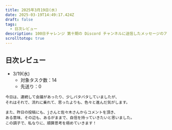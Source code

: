 ```yaml
---
title: 2025年3月19日(水)
date: 2025-03-19T14:49:17.424Z
draft: false
tags:
  - 日次レビュー
description: 100日チャレンジ 第十期の Discord チャンネルに送信したメッセージのアーカイブ
scrolltotop: true
---
```


## 日次レビュー

- 3/19(水)
  - 対象タスク数：14
  - 先送り：0

```
今日は、連続して会議があったり、少しバタバタしていましたが、
それはそれで、流れに乗れて、思ったよりも、色々と進んだ気がします。

また、昨日の投稿にも、jさんと佐々木さんからコメントを頂き、
ある意味、その辺も、あるがままで、自信を持っていきたいと思いました。
この調子で、私なりに、順算思考を極めていきます！
```

